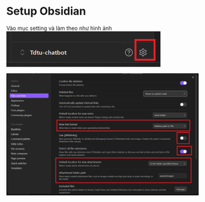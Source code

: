 # Setup Obsidian

Vào mục setting và làm theo như hình ảnh 
![](../../assets/images/Screenshot%202024-10-18%20151621%201.png)

![](../../assets/images/Screenshot%202024-10-18%20142420.png)